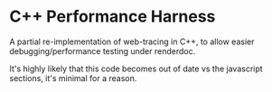# C++ Performance Harness

A partial re-implementation of web-tracing in C++, to allow easier debugging/performance testing under renderdoc.

It's highly likely that this code becomes out of date vs the javascript sections, it's minimal for a reason.

